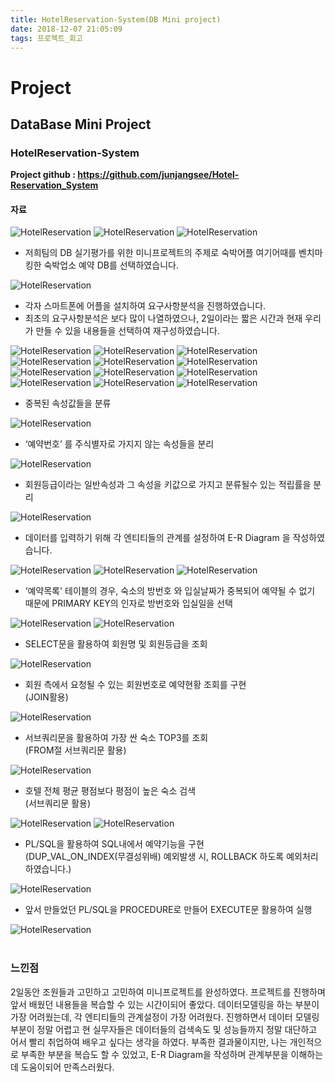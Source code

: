 ```yaml
---
title: HotelReservation-System(DB Mini project)
date: 2018-12-07 21:05:09
tags: 프로젝트_회고
---
```

# Project
## DataBase Mini Project
### HotelReservation-System
**Project github : https://github.com/junjangsee/Hotel-Reservation_System**

#### 자료
![HotelReservation](/images/Project/HotelReservation/HotelReservation01.png)
![HotelReservation](/images/Project/HotelReservation/HotelReservation02.png)
![HotelReservation](/images/Project/HotelReservation/HotelReservation03.png)
- 저희팀의 DB 실기평가를 위한 미니프로젝트의 주제로 숙박어플 여기어때를 벤치마킹한 숙박업소 예약 DB를 선택하였습니다.

![HotelReservation](/images/Project/HotelReservation/HotelReservation04.png)
- 각자 스마트폰에 어플을 설치하여 요구사항분석을 진행하였습니다.
- 최초의 요구사항분석은 보다 많이 나열하였으나, 2일이라는 짧은 시간과 현재 우리가 만들 수 있을 내용들을 선택하여 재구성하였습니다.

![HotelReservation](/images/Project/HotelReservation/HotelReservation05.png)
![HotelReservation](/images/Project/HotelReservation/HotelReservation06.png)
![HotelReservation](/images/Project/HotelReservation/HotelReservation07.png)
![HotelReservation](/images/Project/HotelReservation/HotelReservation08.png)
![HotelReservation](/images/Project/HotelReservation/HotelReservation09.png)
![HotelReservation](/images/Project/HotelReservation/HotelReservation10.png)
![HotelReservation](/images/Project/HotelReservation/HotelReservation11.png)
![HotelReservation](/images/Project/HotelReservation/HotelReservation12.png)
![HotelReservation](/images/Project/HotelReservation/HotelReservation13.png)
![HotelReservation](/images/Project/HotelReservation/HotelReservation14.png)
![HotelReservation](/images/Project/HotelReservation/HotelReservation15.png)
![HotelReservation](/images/Project/HotelReservation/HotelReservation16.png)
- 중복된 속성값들을 분류

![HotelReservation](/images/Project/HotelReservation/HotelReservation17.png)
- ‘예약번호’ 를 주식별자로 가지지 않는 속성들을 분리

![HotelReservation](/images/Project/HotelReservation/HotelReservation18.png)
- 회원등급이라는 일반속성과 그 속성을 키값으로 가지고 분류될수 있는 적립률을 분리

![HotelReservation](/images/Project/HotelReservation/HotelReservation19.png)
- 데이터를 입력하기 위해 각 엔티티들의 관계를 설정하여 E-R Diagram 을 작성하였습니다.

![HotelReservation](/images/Project/HotelReservation/HotelReservation20.png)
![HotelReservation](/images/Project/HotelReservation/HotelReservation21.png)
![HotelReservation](/images/Project/HotelReservation/HotelReservation22.png)
- ‘예약목록' 테이블의 경우, 숙소의 방번호 와 입실날짜가 중복되어 예약될 수 없기 때문에 PRIMARY KEY의 인자로 방번호와 입실일을 선택

![HotelReservation](/images/Project/HotelReservation/HotelReservation23.png)
![HotelReservation](/images/Project/HotelReservation/HotelReservation24.png)
- SELECT문을 활용하여 회원명 및 회원등급을 조회

![HotelReservation](/images/Project/HotelReservation/HotelReservation25.png)
- 회원 측에서 요청될 수 있는 회원번호로 예약현황 조회를 구현   
(JOIN활용)

![HotelReservation](/images/Project/HotelReservation/HotelReservation26.png)
- 서브쿼리문을 활용하여 가장 싼 숙소 TOP3를 조회   
(FROM절 서브쿼리문 활용)

![HotelReservation](/images/Project/HotelReservation/HotelReservation27.png)
- 호텔 전체 평균 평점보다 평점이 높은 숙소 검색   
(서브쿼리문 활용)

![HotelReservation](/images/Project/HotelReservation/HotelReservation28.png)
![HotelReservation](/images/Project/HotelReservation/HotelReservation29.png)
- PL/SQL을 활용하여 SQL내에서 예약기능을 구현   
(DUP_VAL_ON_INDEX(무결성위배) 예외발생 시, ROLLBACK 하도록 예외처리 하였습니다.)

![HotelReservation](/images/Project/HotelReservation/HotelReservation30.png)
- 앞서 만들었던 PL/SQL을 PROCEDURE로 만들어 EXECUTE문 활용하여 실행

![HotelReservation](/images/Project/HotelReservation/HotelReservation31.png)
<br><br>

### 느낀점
2일동안 조원들과 고민하고 고민하여 미니프로젝트를 완성하였다.
프로젝트를 진행하며 앞서 배웠던 내용들을 복습할 수 있는 시간이되어 좋았다.
데이터모델링을 하는 부분이 가장 어려웠는데, 각 엔티티들의 관계설정이 가장 어려웠다. 진행하면서 데이터 모델링 부분이 정말 어렵고 현 실무자들은 데이터들의 검색속도 및 성능들까지 정말 대단하고 어서 빨리 취업하여 배우고 싶다는 생각을 하였다.
부족한 결과물이지만, 나는 개인적으로 부족한 부분을 복습도 할 수 있었고, E-R Diagram을 작성하며 관계부분을 이해하는데 도움이되어 만족스러웠다.
<br><br>


